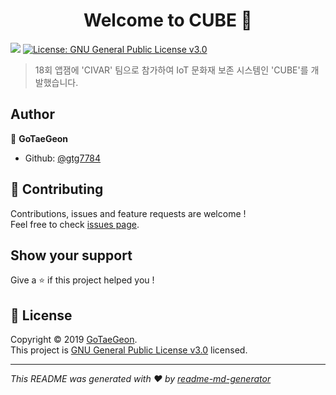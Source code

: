 <h1 align="center">Welcome to CUBE 👋</h1>
<p>
  <img src="https://img.shields.io/badge/version-0.1.0-blue.svg?cacheSeconds=2592000" />
  <a href="https://github.com/gtg7784/18th-Appjam/blob/master/Dashboard/LICENSE">
    <img alt="License: GNU General Public License v3.0" src="https://img.shields.io/badge/License-GNU General Public License v3.0-yellow.svg" target="_blank" />
  </a>
</p>

> 18회 앱잼에 &#39;CIVAR&#39; 팀으로 참가하여 IoT 문화재 보존 시스템인 &#39;CUBE&#39;를 개발했습니다.


## Author

👤 **GoTaeGeon**

* Github: [@gtg7784](https://github.com/gtg7784)

## 🤝 Contributing

Contributions, issues and feature requests are welcome !<br />Feel free to check [issues page](https://github.com/gtg7784/18th-Appjam/issues).

## Show your support

Give a ⭐️ if this project helped you !

## 📝 License

Copyright © 2019 [GoTaeGeon](https://github.com/gtg7784).<br />
This project is [GNU General Public License v3.0](https://github.com/gtg7784/18th-Appjam/blob/master/Dashboard/LICENSE) licensed.

***
_This README was generated with ❤️ by [readme-md-generator](https://github.com/kefranabg/readme-md-generator)_